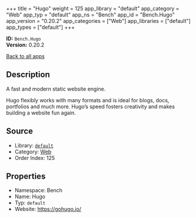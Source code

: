 ﻿+++
title = "Hugo"
weight = 125
app_library = "default"
app_category = "Web"
app_typ = "default"
app_ns = "Bench"
app_id = "Bench.Hugo"
app_version = "0.20.2"
app_categories = ["Web"]
app_libraries = ["default"]
app_types = ["default"]
+++

**ID:** `Bench.Hugo`  
**Version:** 0.20.2  
<!--more-->

[Back to all apps](/apps/)

## Description
A fast and modern static website engine.

Hugo flexibly works with many formats and is ideal for blogs, docs, portfolios
and much more. Hugo’s speed fosters creativity and makes building a website fun again.

## Source

* Library: [`default`](/app_libraries/default)
* Category: [Web](/app_categories/web)
* Order Index: 125

## Properties

* Namespace: Bench
* Name: Hugo
* Typ: `default`
* Website: <https://gohugo.io/>


